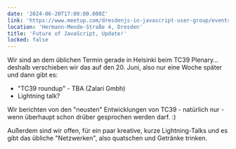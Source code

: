 ```yaml
---
date: '2024-06-20T17:00:00.000Z'
link: 'https://www.meetup.com/dresdenjs-io-javascript-user-group/events/300509720'
location: 'Hermann-Mende-Straße 4, Dresden'
title: 'Future of JavaScript, Update!'
locked: false
---
```

Wir sind an dem üblichen Termin gerade in Helsinki beim TC39 Plenary... deshalb verschieben wir das auf den 20. Juni, also nur eine Woche später und dann gibt es:

* "TC39 roundup" - TBA (Zalari Gmbh)
* Lightning talk?

Wir berichten von den "neusten" Entwicklungen von TC39 - natürlich nur - wenn überhaupt schon drüber gesprochen werden darf. :)

Außerdem sind wir offen, für ein paar kreative, kurze Lightning-Talks und es gibt das übliche "Netzwerken", also quatschen und Getränke trinken.
